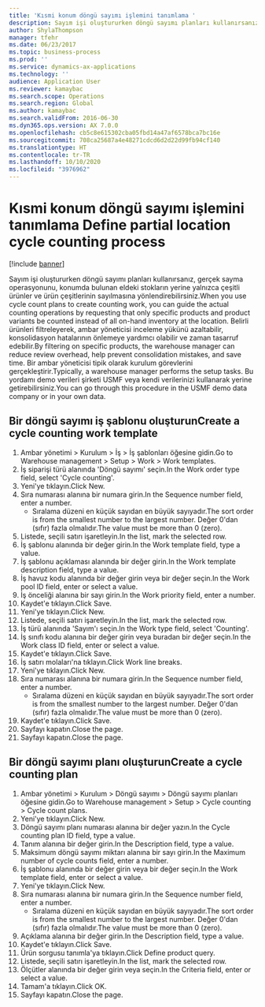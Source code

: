 ```yaml
---
title: 'Kısmi konum döngü sayımı işlemini tanımlama '
description: Sayım işi oluştururken döngü sayımı planları kullanırsanız, gerçek sayma operasyonunu, konumda bulunan eldeki stokların yerine yalnızca çeşitli ürünler ve ürün çeşitlerinin sayılmasına yönlendirebilirsiniz.
author: ShylaThompson
manager: tfehr
ms.date: 06/23/2017
ms.topic: business-process
ms.prod: ''
ms.service: dynamics-ax-applications
ms.technology: ''
audience: Application User
ms.reviewer: kamaybac
ms.search.scope: Operations
ms.search.region: Global
ms.author: kamaybac
ms.search.validFrom: 2016-06-30
ms.dyn365.ops.version: AX 7.0.0
ms.openlocfilehash: cb5c8e615302cba05fbd14a47af6578bca7bc16e
ms.sourcegitcommit: 708ca25687a4e48271cdcd6d2d22d99fb94cf140
ms.translationtype: HT
ms.contentlocale: tr-TR
ms.lasthandoff: 10/10/2020
ms.locfileid: "3976962"
---
```

# <a name="define-partial-location-cycle-counting-process"></a><span data-ttu-id="88658-103">Kısmi konum döngü sayımı işlemini tanımlama </span><span class="sxs-lookup"><span data-stu-id="88658-103">Define partial location cycle counting process</span></span> 

[!include [banner](../../includes/banner.md)]

<span data-ttu-id="88658-104">Sayım işi oluştururken döngü sayımı planları kullanırsanız, gerçek sayma operasyonunu, konumda bulunan eldeki stokların yerine yalnızca çeşitli ürünler ve ürün çeşitlerinin sayılmasına yönlendirebilirsiniz.</span><span class="sxs-lookup"><span data-stu-id="88658-104">When you use cycle count plans to create counting work, you can guide the actual counting operations by requesting that only specific products and product variants be counted instead of all on-hand inventory at the location.</span></span> <span data-ttu-id="88658-105">Belirli ürünleri filtreleyerek, ambar yöneticisi inceleme yükünü azaltabilir, konsolidasyon hatalarının önlemeye yardımcı olabilir ve zaman tasarruf edebilir.</span><span class="sxs-lookup"><span data-stu-id="88658-105">By filtering on specific products, the warehouse manager can reduce review overhead, help prevent consolidation mistakes, and save time.</span></span> <span data-ttu-id="88658-106">Bir ambar yöneticisi tipik olarak kurulum görevlerini gerçekleştirir.</span><span class="sxs-lookup"><span data-stu-id="88658-106">Typically, a warehouse manager performs the setup tasks.</span></span> <span data-ttu-id="88658-107">Bu yordamı demo verileri şirketi USMF veya kendi verilerinizi kullanarak yerine getirebilirsiniz.</span><span class="sxs-lookup"><span data-stu-id="88658-107">You can go through this procedure in the USMF demo data company or in your own data.</span></span>


## <a name="create-a-cycle-counting-work-template"></a><span data-ttu-id="88658-108">Bir döngü sayımı iş şablonu oluşturun</span><span class="sxs-lookup"><span data-stu-id="88658-108">Create a cycle counting work template</span></span>
1. <span data-ttu-id="88658-109">Ambar yönetimi > Kurulum > İş > İş şablonları öğesine gidin.</span><span class="sxs-lookup"><span data-stu-id="88658-109">Go to Warehouse management > Setup > Work > Work templates.</span></span>
2. <span data-ttu-id="88658-110">İş siparişi türü alanında 'Döngü sayımı' seçin.</span><span class="sxs-lookup"><span data-stu-id="88658-110">In the Work order type field, select 'Cycle counting'.</span></span>
3. <span data-ttu-id="88658-111">Yeni'ye tıklayın.</span><span class="sxs-lookup"><span data-stu-id="88658-111">Click New.</span></span>
4. <span data-ttu-id="88658-112">Sıra numarası alanına bir numara girin.</span><span class="sxs-lookup"><span data-stu-id="88658-112">In the Sequence number field, enter a number.</span></span>
    * <span data-ttu-id="88658-113">Sıralama düzeni en küçük sayıdan en büyük sayıyadır.</span><span class="sxs-lookup"><span data-stu-id="88658-113">The sort order is from the smallest number to the largest number.</span></span> <span data-ttu-id="88658-114">Değer 0'dan (sıfır) fazla olmalıdır.</span><span class="sxs-lookup"><span data-stu-id="88658-114">The value must be more than 0 (zero).</span></span>  
5. <span data-ttu-id="88658-115">Listede, seçili satırı işaretleyin.</span><span class="sxs-lookup"><span data-stu-id="88658-115">In the list, mark the selected row.</span></span>
6. <span data-ttu-id="88658-116">İş şablonu alanında bir değer girin.</span><span class="sxs-lookup"><span data-stu-id="88658-116">In the Work template field, type a value.</span></span>
7. <span data-ttu-id="88658-117">İş şablonu açıklaması alanında bir değer girin.</span><span class="sxs-lookup"><span data-stu-id="88658-117">In the Work template description field, type a value.</span></span>
8. <span data-ttu-id="88658-118">İş havuz kodu alanında bir değer girin veya bir değer seçin.</span><span class="sxs-lookup"><span data-stu-id="88658-118">In the Work pool ID field, enter or select a value.</span></span>
9. <span data-ttu-id="88658-119">İş önceliği alanına bir sayı girin.</span><span class="sxs-lookup"><span data-stu-id="88658-119">In the Work priority field, enter a number.</span></span>
10. <span data-ttu-id="88658-120">Kaydet'e tıklayın.</span><span class="sxs-lookup"><span data-stu-id="88658-120">Click Save.</span></span>
11. <span data-ttu-id="88658-121">Yeni'ye tıklayın.</span><span class="sxs-lookup"><span data-stu-id="88658-121">Click New.</span></span>
12. <span data-ttu-id="88658-122">Listede, seçili satırı işaretleyin.</span><span class="sxs-lookup"><span data-stu-id="88658-122">In the list, mark the selected row.</span></span>
13. <span data-ttu-id="88658-123">İş türü alanında 'Sayım'ı seçin.</span><span class="sxs-lookup"><span data-stu-id="88658-123">In the Work type field, select 'Counting'.</span></span>
14. <span data-ttu-id="88658-124">İş sınıfı kodu alanına bir değer girin veya buradan bir değer seçin.</span><span class="sxs-lookup"><span data-stu-id="88658-124">In the Work class ID field, enter or select a value.</span></span>
15. <span data-ttu-id="88658-125">Kaydet'e tıklayın.</span><span class="sxs-lookup"><span data-stu-id="88658-125">Click Save.</span></span>
16. <span data-ttu-id="88658-126">İş satırı molaları'na tıklayın.</span><span class="sxs-lookup"><span data-stu-id="88658-126">Click Work line breaks.</span></span>
17. <span data-ttu-id="88658-127">Yeni'ye tıklayın.</span><span class="sxs-lookup"><span data-stu-id="88658-127">Click New.</span></span>
18. <span data-ttu-id="88658-128">Sıra numarası alanına bir numara girin.</span><span class="sxs-lookup"><span data-stu-id="88658-128">In the Sequence number field, enter a number.</span></span>
    * <span data-ttu-id="88658-129">Sıralama düzeni en küçük sayıdan en büyük sayıyadır.</span><span class="sxs-lookup"><span data-stu-id="88658-129">The sort order is from the smallest number to the largest number.</span></span> <span data-ttu-id="88658-130">Değer 0'dan (sıfır) fazla olmalıdır.</span><span class="sxs-lookup"><span data-stu-id="88658-130">The value must be more than 0 (zero).</span></span>  
19. <span data-ttu-id="88658-131">Kaydet'e tıklayın.</span><span class="sxs-lookup"><span data-stu-id="88658-131">Click Save.</span></span>
20. <span data-ttu-id="88658-132">Sayfayı kapatın.</span><span class="sxs-lookup"><span data-stu-id="88658-132">Close the page.</span></span>
21. <span data-ttu-id="88658-133">Sayfayı kapatın.</span><span class="sxs-lookup"><span data-stu-id="88658-133">Close the page.</span></span>

## <a name="create-a-cycle-counting-plan"></a><span data-ttu-id="88658-134">Bir döngü sayımı planı oluşturun</span><span class="sxs-lookup"><span data-stu-id="88658-134">Create a cycle counting plan</span></span>
1. <span data-ttu-id="88658-135">Ambar yönetimi > Kurulum > Döngü sayımı > Döngü sayımı planları öğesine gidin.</span><span class="sxs-lookup"><span data-stu-id="88658-135">Go to Warehouse management > Setup > Cycle counting > Cycle count plans.</span></span>
2. <span data-ttu-id="88658-136">Yeni'ye tıklayın.</span><span class="sxs-lookup"><span data-stu-id="88658-136">Click New.</span></span>
3. <span data-ttu-id="88658-137">Döngü sayımı planı numarası alanına bir değer yazın.</span><span class="sxs-lookup"><span data-stu-id="88658-137">In the Cycle counting plan ID field, type a value.</span></span>
4. <span data-ttu-id="88658-138">Tanım alanına bir değer girin.</span><span class="sxs-lookup"><span data-stu-id="88658-138">In the Description field, type a value.</span></span>
5. <span data-ttu-id="88658-139">Maksimum döngü sayımı miktarı alanına bir sayı girin.</span><span class="sxs-lookup"><span data-stu-id="88658-139">In the Maximum number of cycle counts field, enter a number.</span></span>
6. <span data-ttu-id="88658-140">İş şablonu alanında bir değer girin veya bir değer seçin.</span><span class="sxs-lookup"><span data-stu-id="88658-140">In the Work template field, enter or select a value.</span></span>
7. <span data-ttu-id="88658-141">Yeni'ye tıklayın.</span><span class="sxs-lookup"><span data-stu-id="88658-141">Click New.</span></span>
8. <span data-ttu-id="88658-142">Sıra numarası alanına bir numara girin.</span><span class="sxs-lookup"><span data-stu-id="88658-142">In the Sequence number field, enter a number.</span></span>
    * <span data-ttu-id="88658-143">Sıralama düzeni en küçük sayıdan en büyük sayıyadır.</span><span class="sxs-lookup"><span data-stu-id="88658-143">The sort order is from the smallest number to the largest number.</span></span> <span data-ttu-id="88658-144">Değer 0'dan (sıfır) fazla olmalıdır.</span><span class="sxs-lookup"><span data-stu-id="88658-144">The value must be more than 0 (zero).</span></span>  
9. <span data-ttu-id="88658-145">Açıklama alanına bir değer girin.</span><span class="sxs-lookup"><span data-stu-id="88658-145">In the Description field, type a value.</span></span>
10. <span data-ttu-id="88658-146">Kaydet'e tıklayın.</span><span class="sxs-lookup"><span data-stu-id="88658-146">Click Save.</span></span>
11. <span data-ttu-id="88658-147">Ürün sorgusu tanımla'ya tıklayın.</span><span class="sxs-lookup"><span data-stu-id="88658-147">Click Define product query.</span></span>
12. <span data-ttu-id="88658-148">Listede, seçili satırı işaretleyin.</span><span class="sxs-lookup"><span data-stu-id="88658-148">In the list, mark the selected row.</span></span>
13. <span data-ttu-id="88658-149">Ölçütler alanında bir değer girin veya seçin.</span><span class="sxs-lookup"><span data-stu-id="88658-149">In the Criteria field, enter or select a value.</span></span>
14. <span data-ttu-id="88658-150">Tamam'a tıklayın.</span><span class="sxs-lookup"><span data-stu-id="88658-150">Click OK.</span></span>
15. <span data-ttu-id="88658-151">Sayfayı kapatın.</span><span class="sxs-lookup"><span data-stu-id="88658-151">Close the page.</span></span>

